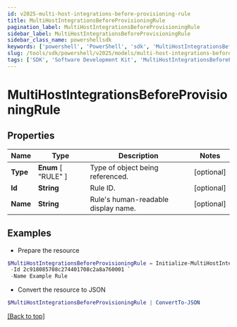 ```yaml
---
id: v2025-multi-host-integrations-before-provisioning-rule
title: MultiHostIntegrationsBeforeProvisioningRule
pagination_label: MultiHostIntegrationsBeforeProvisioningRule
sidebar_label: MultiHostIntegrationsBeforeProvisioningRule
sidebar_class_name: powershellsdk
keywords: ['powershell', 'PowerShell', 'sdk', 'MultiHostIntegrationsBeforeProvisioningRule', 'V2025MultiHostIntegrationsBeforeProvisioningRule'] 
slug: /tools/sdk/powershell/v2025/models/multi-host-integrations-before-provisioning-rule
tags: ['SDK', 'Software Development Kit', 'MultiHostIntegrationsBeforeProvisioningRule', 'V2025MultiHostIntegrationsBeforeProvisioningRule']
---
```



# MultiHostIntegrationsBeforeProvisioningRule

## Properties

Name | Type | Description | Notes
------------ | ------------- | ------------- | -------------
**Type** |  **Enum** [  "RULE" ] | Type of object being referenced. | [optional] 
**Id** | **String** | Rule ID. | [optional] 
**Name** | **String** | Rule's human-readable display name. | [optional] 

## Examples

- Prepare the resource
```powershell
$MultiHostIntegrationsBeforeProvisioningRule = Initialize-MultiHostIntegrationsBeforeProvisioningRule  -Type RULE `
 -Id 2c918085708c274401708c2a8a760001 `
 -Name Example Rule
```

- Convert the resource to JSON
```powershell
$MultiHostIntegrationsBeforeProvisioningRule | ConvertTo-JSON
```


[[Back to top]](#) 


